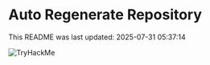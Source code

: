 # Auto Regenerate Repository

This README was last updated: 2025-07-31 05:37:14

 ![TryHackMe](https://tryhackme.com/badge/533634)